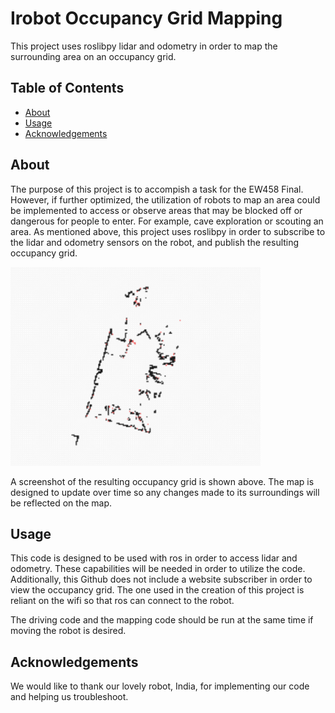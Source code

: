 # Irobot Occupancy Grid Mapping

This project uses roslibpy lidar and odometry in order to map the surrounding area on an occupancy grid.

## Table of Contents

- [About](#about)
- [Usage](#usage)
- [Acknowledgements](#acknowledgements)

## About

The purpose of this project is to accompish a task for the EW458 Final. However, if further optimized, the utilization of robots to map an area could be implemented to access or observe areas that may be blocked off or dangerous for people to enter. For example, cave exploration or scouting an area. 
As mentioned above, this project uses roslibpy in order to subscribe to the lidar and odometry sensors on the robot, and publish the resulting occupancy grid.

<img src="./occupancygrid.png" alt="Screenshot" width="400"/>

A screenshot of the resulting occupancy grid is shown above. The map is designed to update over time so any changes made to its surroundings will be reflected on the map. 


## Usage

This code is designed to be used with ros in order to access lidar and odometry. These capabilities will be needed in order to utilize the code. Additionally, this Github does not include a website subscriber in order to view the occupancy grid. The one used in the creation of this project is reliant on the wifi so that ros can connect to the robot. 

The driving code and the mapping code should be run at the same time if moving the robot is desired.

## Acknowledgements

We would like to thank our lovely robot, India, for implementing our code and helping us troubleshoot.
